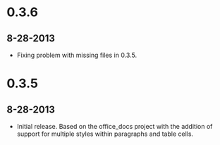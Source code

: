 # 0.3.6

## 8-28-2013

- Fixing problem with missing files in 0.3.5.

# 0.3.5

## 8-28-2013

- Initial release. Based on the office_docs project with the addition of support for multiple styles within paragraphs and table cells.